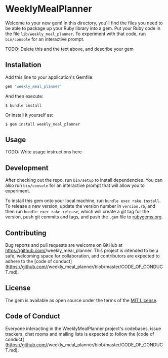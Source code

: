 # WeeklyMealPlanner

Welcome to your new gem! In this directory, you'll find the files you need to be able to package up your Ruby library into a gem. Put your Ruby code in the file `lib/weekly_meal_planner`. To experiment with that code, run `bin/console` for an interactive prompt.

TODO: Delete this and the text above, and describe your gem

## Installation

Add this line to your application's Gemfile:

```ruby
gem 'weekly_meal_planner'
```

And then execute:

    $ bundle install

Or install it yourself as:

    $ gem install weekly_meal_planner

## Usage

TODO: Write usage instructions here

## Development

After checking out the repo, run `bin/setup` to install dependencies. You can also run `bin/console` for an interactive prompt that will allow you to experiment.

To install this gem onto your local machine, run `bundle exec rake install`. To release a new version, update the version number in `version.rb`, and then run `bundle exec rake release`, which will create a git tag for the version, push git commits and tags, and push the `.gem` file to [rubygems.org](https://rubygems.org).

## Contributing

Bug reports and pull requests are welcome on GitHub at https://github.com/<github username>/weekly_meal_planner. This project is intended to be a safe, welcoming space for collaboration, and contributors are expected to adhere to the [code of conduct](https://github.com/<github username>/weekly_meal_planner/blob/master/CODE_OF_CONDUCT.md).


## License

The gem is available as open source under the terms of the [MIT License](https://opensource.org/licenses/MIT).

## Code of Conduct

Everyone interacting in the WeeklyMealPlanner project's codebases, issue trackers, chat rooms and mailing lists is expected to follow the [code of conduct](https://github.com/<github username>/weekly_meal_planner/blob/master/CODE_OF_CONDUCT.md).
